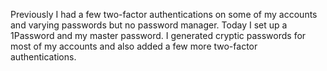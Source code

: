 Previously I had a few two-factor authentications on some of my accounts and varying passwords but no password manager. Today I set up a 1Password and my master password. I generated cryptic passwords for most of my accounts and also added a few more two-factor authentications.